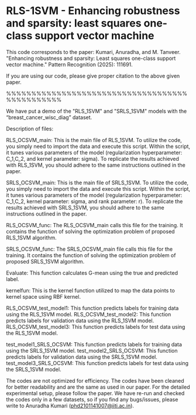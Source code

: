 # RLS-1SVM - Enhancing robustness and sparsity: least squares one-class support vector machine

This code corresponds to the paper: Kumari, Anuradha, and M. Tanveer. "Enhancing robustness and sparsity: Least squares one-class support vector machine." Pattern Recognition (2025): 111691.

If you are using our code, please give proper citation to the above given paper.

%%%%%%%%%%%%%%%%%%%%%%%%%%%%%%%%%%%%%%%%%%%%%%%

We have put a demo of the "RLS_1SVM" and "SRLS_1SVM" models with the “breast_cancer_wisc_diag” dataset.

Description of files:

RLS_OCSVM_main: This is the main file of RLS_1SVM. To utilize the code, you simply need to import the data and execute this script. Within the script, it tunes various parameters of the model (regularization hyperparameter: C_1,C_2, and kernel parameter: sigma). To replicate the results achieved with RLS_1SVM, you should adhere to the same instructions outlined in the paper.

SRLS_OCSVM_main: This is the main file of SRLS_1SVM. To utilize the code, you simply need to import the data and execute this script. Within the script, it tunes various parameters of the model (regularization hyperparameter: C_1,C_2, kernel parameter: sigma, and rank parameter: r). To replicate the results achieved with SRLS_1SVM, you should adhere to the same instructions outlined in the paper.

RLS_OCSVM_func: The RLS_OCSVM_main calls this file for the training. It contains the function of solving the  optimization problem of proposed RLS_1SVM algorithm.

SRLS_OCSVM_func: The SRLS_OCSVM_main file calls this file for the training. It contains the function of solving the  optimization problem of proposed SRLS_1SVM algorithm.


Evaluate: This function calculates G-mean using the true and predicted label.

kernelfun: This is the kernel function utilized to map the data points to kernel space using RBF kernel. 

RLS_OCSVM_test_model1: This function predicts labels for training data using the RLS_1SVM model.
RLS_OCSVM_test_model2: This function predicts labels for validation data using the RLS_1SVM model.
RLS_OCSVM_test_model3: This function predicts labels for test data using the RLS_1SVM model.

test_model1_SRLS_OCSVM: This function predicts labels for training data using the SRLS_1SVM model.
test_model2_SRLS_OCSVM: This function predicts labels for validation data using the SRLS_1SVM model.
test_model3_SRLS_OCSVM: This function predicts labels for test data using the SRLS_1SVM model.

The codes are not optimized for efficiency. The codes have been cleaned for better readability and are the same as used in our paper. For the detailed experimental setup, please follow the paper. We have re-run and checked the codes only in a few datasets, so if you find any bugs/issues, please write to Anuradha Kumari (phd2101141007@iiti.ac.in).

